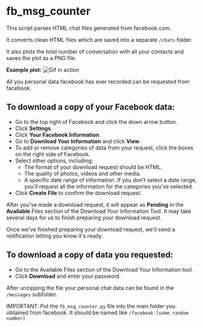 # fb_msg_counter

This script parses HTML chat files generated from facebook.com.

It converts clean HTML files which are saved into a separate `/chats` folder.

It also plots the total number of conversation with all your contacts and saves the plot as a PNG file.



**Example plot:**
![Gif in action](https://i.imgur.com/GtXSmCp.png)



All you personal data facebook has ever recorded can be requested from facebook.
## To download a copy of your Facebook data:

* Go to the top right of Facebook and click the down arrow button.
* Click **Settings**.
* Click **Your Facebook Information**.
* Go to **Download Your Information** and click **View**.
* To add or remove categories of data from your request, click the boxes on the right side of Facebook.
* Select other options, including:
  * The format of your download request should be HTML.
  * The quality of photos, videos and other media.
  * A specific date range of information. If you don't select a date range, you'll request all the information for the categories you've selected.
* Click **Create File** to confirm the download request.

After you've made a download request, it will appear as **Pending** in the **Available** Files section of the Download Your Information Tool. It may take several days for us to finish preparing your download request.


Once we've finished preparing your download request, we'll send a notification letting you know it's ready.

## To download a copy of data you requested:

* Go to the Available Files section of the Download Your Information tool.
* Click **Download** and enter your password.

After unzipping the file your personal chat data can be found in the `/messages` subfolder.

IMPORTANT: Put the `fb_msg_counter.py` file into the main folder you obtained from facebook. It should be named like `/facebook-[some random number]`
